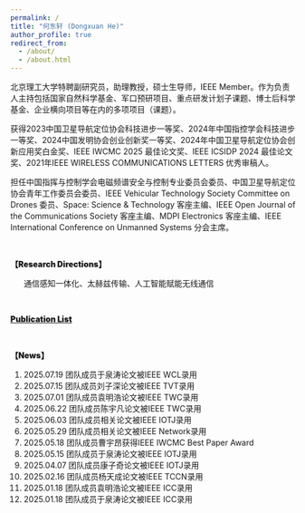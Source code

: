 ```yaml
---
permalink: /
title: "何东轩 (Dongxuan He)"
author_profile: true
redirect_from: 
  - /about/
  - /about.html
---
```


北京理工大学特聘副研究员，助理教授，硕士生导师，IEEE Member。作为负责人主持包括国家自然科学基金、军口预研项目、重点研发计划子课题、博士后科学基金、企业横向项目等在内的多项项目（课题）。

获得2023中国卫星导航定位协会科技进步一等奖、2024年中国指控学会科技进步一等奖、2024中国发明协会创业创新奖一等奖、2024年中国卫星导航定位协会创新应用奖白金奖、IEEE IWCMC 2025 最佳论文奖、IEEE ICSIDP 2024 最佳论文奖、2021年IEEE WIRELESS COMMUNICATIONS LETTERS 优秀审稿人。

担任中国指挥与控制学会电磁频谱安全与控制专业委员会委员、中国卫星导航定位协会青年工作委员会委员、IEEE Vehicular Technology Society Committee on Drones 委员、Space: Science & Technology 客座主编、IEEE Open Journal of the Communications Society 客座主编、MDPI Electronics 客座主编、IEEE International Conference on Unmanned Systems 分会主席。

<br>
<p style="font-weight: 900;">【Research Directions】</p>
<ol>
    通信感知一体化、太赫兹传输、人工智能赋能无线通信
</ol>

<br>
<p style="font-weight: 900;">
<a href="files/Publication List.pdf">Publication List</a>
</p>

<br>
<p style="font-weight: 900;">【News】</p>
<ol>
    <li>2025.07.19 团队成员于泉涛论文被IEEE WCL录用</li>
    <li>2025.07.15 团队成员刘子深论文被IEEE TVT录用</li>
    <li>2025.07.01 团队成员袁明浩论文被IEEE TWC录用</li>
    <li>2025.06.22 团队成员陈宇凡论文被IEEE TWC录用</li>
    <li>2025.06.03 团队成员相关论文被IEEE IOTJ录用</li>
    <li>2025.05.29 团队成员相关论文被IEEE Network录用</li>
    <li>2025.05.18 团队成员曹宇昂获得IEEE IWCMC Best Paper Award</li>
    <li>2025.05.15 团队成员于泉涛论文被IEEE IOTJ录用</li>
    <li>2025.04.07 团队成员康子奇论文被IEEE IOTJ录用</li>
    <li>2025.02.16 团队成员杨天成论文被IEEE TCCN录用</li>
    <li>2025.01.18 团队成员袁明浩论文被IEEE ICC录用</li>
    <li>2025.01.18 团队成员于泉涛论文被IEEE ICC录用</li>
</ol>


